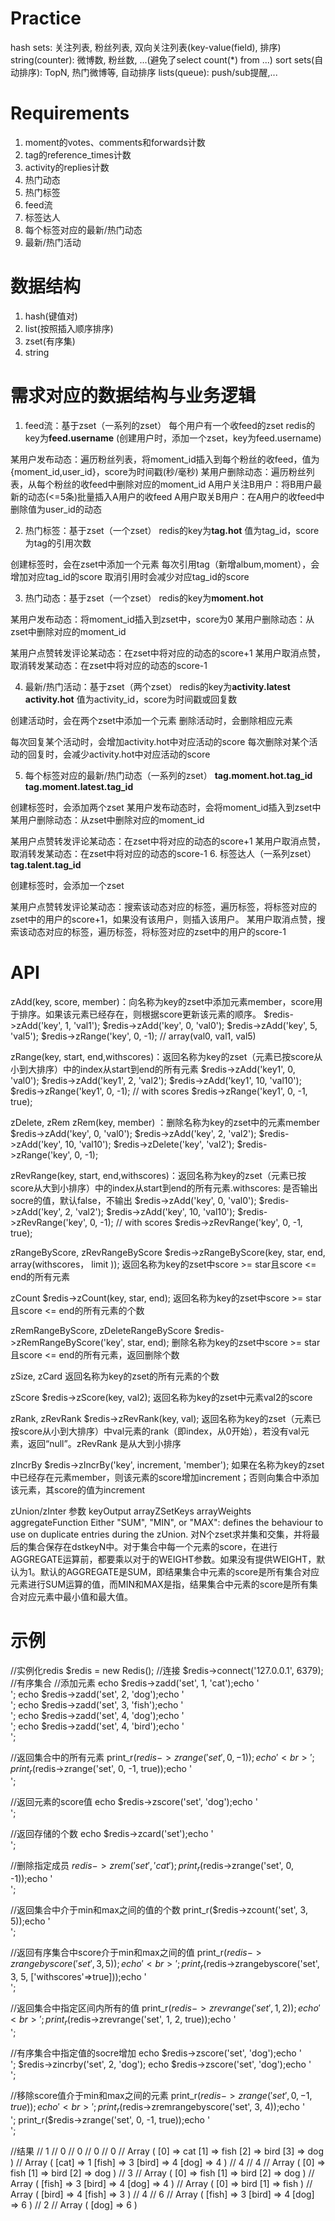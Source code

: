 # Practice
hash sets: 关注列表, 粉丝列表, 双向关注列表(key-value(field), 排序)
string(counter): 微博数, 粉丝数, ...(避免了select count(*) from ...)
sort sets(自动排序): TopN, 热门微博等, 自动排序
lists(queue): push/sub提醒,...

# Requirements
1. moment的votes、comments和forwards计数
2. tag的reference_times计数
3. activity的replies计数
4. 热门动态
5. 热门标签
6. feed流
7. 标签达人
8. 每个标签对应的最新/热门动态
9. 最新/热门活动

# 数据结构
1. hash(键值对)
2. list(按照插入顺序排序)
3. zset(有序集)
4. string

# 需求对应的数据结构与业务逻辑
1. feed流：基于zset（一系列的zset）
每个用户有一个收feed的zset  redis的key为**feed.username**
(创建用户时，添加一个zset，key为feed.username)

某用户发布动态：遍历粉丝列表，将moment_id插入到每个粉丝的收feed，值为{moment_id,user_id}，score为时间戳(秒/毫秒)
某用户删除动态：遍历粉丝列表，从每个粉丝的收feed中删除对应的moment_id
A用户关注B用户：将B用户最新的动态(<=5条)批量插入A用户的收feed
A用户取关B用户：在A用户的收feed中删除值为user_id的动态


2. 热门标签：基于zset（一个zset）
redis的key为**tag.hot**
值为tag_id，score为tag的引用次数

创建标签时，会在zset中添加一个元素
每次引用tag（新增album,moment），会增加对应tag_id的score
取消引用时会减少对应tag_id的score

3. 热门动态：基于zset（一个zset）
redis的key为**moment.hot**

某用户发布动态：将moment_id插入到zset中，score为0
某用户删除动态：从zset中删除对应的moment_id

某用户点赞转发评论某动态：在zset中将对应的动态的score+1
某用户取消点赞，取消转发某动态：在zset中将对应的动态的score-1

4. 最新/热门活动：基于zset（两个zset）
redis的key为**activity.latest**   **activity.hot**
值为activity_id，score为时间戳或回复数

创建活动时，会在两个zset中添加一个元素
删除活动时，会删除相应元素

每次回复某个活动时，会增加activity.hot中对应活动的score
每次删除对某个活动的回复时，会减少activity.hot中对应活动的score

5. 每个标签对应的最新/热门动态（一系列的zset）
**tag.moment.hot.tag_id**
**tag.moment.latest.tag_id**

创建标签时，会添加两个zset
某用户发布动态时，会将moment_id插入到zset中
某用户删除动态：从zset中删除对应的moment_id

某用户点赞转发评论某动态：在zset中将对应的动态的score+1
某用户取消点赞，取消转发某动态：在zset中将对应的动态的score-1
6. 标签达人（一系列zset）
**tag.talent.tag_id**

创建标签时，会添加一个zset

某用户点赞转发评论某动态：搜索该动态对应的标签，遍历标签，将标签对应的zset中的用户的score+1，如果没有该用户，则插入该用户。
某用户取消点赞，搜索该动态对应的标签，遍历标签，将标签对应的zset中的用户的score-1   

# API
zAdd(key, score, member)：向名称为key的zset中添加元素member，score用于排序。如果该元素已经存在，则根据score更新该元素的顺序。
$redis->zAdd('key', 1, 'val1');
$redis->zAdd('key', 0, 'val0');
$redis->zAdd('key', 5, 'val5');
$redis->zRange('key', 0, -1); // array(val0, val1, val5)

zRange(key, start, end,withscores)：返回名称为key的zset（元素已按score从小到大排序）中的index从start到end的所有元素
$redis->zAdd('key1', 0, 'val0');
$redis->zAdd('key1', 2, 'val2');
$redis->zAdd('key1', 10, 'val10');
$redis->zRange('key1', 0, -1); // with scores $redis->zRange('key1', 0, -1, true);

zDelete, zRem
zRem(key, member) ：删除名称为key的zset中的元素member
$redis->zAdd('key', 0, 'val0');
$redis->zAdd('key', 2, 'val2');
$redis->zAdd('key', 10, 'val10');
$redis->zDelete('key', 'val2');
$redis->zRange('key', 0, -1); 

zRevRange(key, start, end,withscores)：返回名称为key的zset（元素已按score从大到小排序）中的index从start到end的所有元素.withscores: 是否输出socre的值，默认false，不输出
$redis->zAdd('key', 0, 'val0');
$redis->zAdd('key', 2, 'val2');
$redis->zAdd('key', 10, 'val10');
$redis->zRevRange('key', 0, -1); // with scores $redis->zRevRange('key', 0, -1, true);

zRangeByScore, zRevRangeByScore
$redis->zRangeByScore(key, star, end, array(withscores， limit ));
返回名称为key的zset中score >= star且score <= end的所有元素

zCount
$redis->zCount(key, star, end);
返回名称为key的zset中score >= star且score <= end的所有元素的个数

zRemRangeByScore, zDeleteRangeByScore
$redis->zRemRangeByScore('key', star, end);
删除名称为key的zset中score >= star且score <= end的所有元素，返回删除个数

zSize, zCard
返回名称为key的zset的所有元素的个数

zScore
$redis->zScore(key, val2);
返回名称为key的zset中元素val2的score

zRank, zRevRank
$redis->zRevRank(key, val);
返回名称为key的zset（元素已按score从小到大排序）中val元素的rank（即index，从0开始），若没有val元素，返回“null”。zRevRank 是从大到小排序

zIncrBy
$redis->zIncrBy('key', increment, 'member');
如果在名称为key的zset中已经存在元素member，则该元素的score增加increment；否则向集合中添加该元素，其score的值为increment

zUnion/zInter
参数
keyOutput
arrayZSetKeys
arrayWeights
aggregateFunction Either "SUM", "MIN", or "MAX": defines the behaviour to use on duplicate entries during the zUnion.
对N个zset求并集和交集，并将最后的集合保存在dstkeyN中。对于集合中每一个元素的score，在进行AGGREGATE运算前，都要乘以对于的WEIGHT参数。如果没有提供WEIGHT，默认为1。默认的AGGREGATE是SUM，即结果集合中元素的score是所有集合对应元素进行SUM运算的值，而MIN和MAX是指，结果集合中元素的score是所有集合对应元素中最小值和最大值。
# 示例
//实例化redis
$redis = new Redis();
//连接
$redis->connect('127.0.0.1', 6379);
//有序集合
//添加元素
echo $redis->zadd('set', 1, 'cat');echo '<br>';
echo $redis->zadd('set', 2, 'dog');echo '<br>';
echo $redis->zadd('set', 3, 'fish');echo '<br>';
echo $redis->zadd('set', 4, 'dog');echo '<br>';
echo $redis->zadd('set', 4, 'bird');echo '<br>';

//返回集合中的所有元素
print_r($redis->zrange('set', 0, -1));echo '<br>';
print_r($redis->zrange('set', 0, -1, true));echo '<br>';

//返回元素的score值
echo $redis->zscore('set', 'dog');echo '<br>';

//返回存储的个数
echo $redis->zcard('set');echo '<br>';

//删除指定成员
$redis->zrem('set', 'cat');
print_r($redis->zrange('set', 0, -1));echo '<br>';

//返回集合中介于min和max之间的值的个数
print_r($redis->zcount('set', 3, 5));echo '<br>';

//返回有序集合中score介于min和max之间的值
print_r($redis->zrangebyscore('set', 3, 5));echo '<br>';
print_r($redis->zrangebyscore('set', 3, 5, ['withscores'=>true]));echo '<br>';

//返回集合中指定区间内所有的值
print_r($redis->zrevrange('set', 1, 2));echo '<br>';
print_r($redis->zrevrange('set', 1, 2, true));echo '<br>';


//有序集合中指定值的socre增加
echo $redis->zscore('set', 'dog');echo '<br>';
$redis->zincrby('set', 2, 'dog');
echo $redis->zscore('set', 'dog');echo '<br>';

//移除score值介于min和max之间的元素
print_r($redis->zrange('set', 0, -1, true));echo '<br>';
print_r($redis->zremrangebyscore('set', 3, 4));echo '<br>';
print_r($redis->zrange('set', 0, -1, true));echo '<br>';

//结果
// 1
// 0
// 0
// 0
// 0
// Array ( [0] => cat [1] => fish [2] => bird [3] => dog )
// Array ( [cat] => 1 [fish] => 3 [bird] => 4 [dog] => 4 )
// 4
// 4
// Array ( [0] => fish [1] => bird [2] => dog )
// 3
// Array ( [0] => fish [1] => bird [2] => dog )
// Array ( [fish] => 3 [bird] => 4 [dog] => 4 )
// Array ( [0] => bird [1] => fish )
// Array ( [bird] => 4 [fish] => 3 )
// 4
// 6
// Array ( [fish] => 3 [bird] => 4 [dog] => 6 )
// 2
// Array ( [dog] => 6 )             